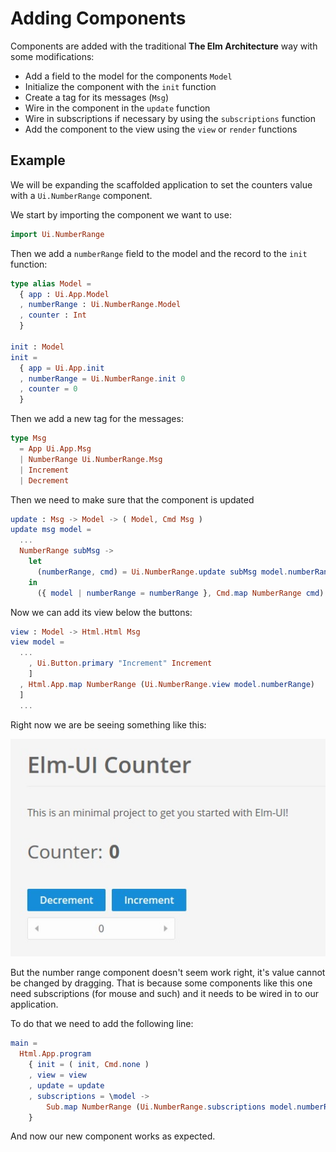 # Adding Components
Components are added with the traditional **The Elm Architecture** way with some
modifications:
  - Add a field to the model for the components `Model`
  - Initialize the component with the `init` function
  - Create a tag for its messages (`Msg`)
  - Wire in the component in the `update` function
  - Wire in subscriptions if necessary by using the `subscriptions` function
  - Add the component to the view using the `view` or `render` functions

## Example
We will be expanding the scaffolded application to set the counters value with a `Ui.NumberRange` component.

We start by importing the component we want to use:
```elm
import Ui.NumberRange
```

Then we add a `numberRange` field to the model and the record to the `init` function:
```elm
type alias Model =
  { app : Ui.App.Model
  , numberRange : Ui.NumberRange.Model
  , counter : Int
  }

init : Model
init =
  { app = Ui.App.init
  , numberRange = Ui.NumberRange.init 0
  , counter = 0
  }
```

Then we add a new tag for the messages:
```elm
type Msg
  = App Ui.App.Msg
  | NumberRange Ui.NumberRange.Msg
  | Increment
  | Decrement
```

Then we need to make sure that the component is updated
```elm
update : Msg -> Model -> ( Model, Cmd Msg )
update msg model =
  ...
  NumberRange subMsg ->
    let
      (numberRange, cmd) = Ui.NumberRange.update subMsg model.numberRange
    in
      ({ model | numberRange = numberRange }, Cmd.map NumberRange cmd)
```

Now we can add its view below the buttons:
```elm
view : Model -> Html.Html Msg
view model =
  ...
    , Ui.Button.primary "Increment" Increment
    ]
  , Html.App.map NumberRange (Ui.NumberRange.view model.numberRange)
  ]
  ...
```

Right now we are be seeing something like this:

![Adding Components](/images/adding-components.jpg)

But the number range component doesn't seem work right, it's value cannot be
changed by dragging. That is because some components like this one need
subscriptions (for mouse and such) and it needs to be wired in to our
application.

To do that we need to add the following line:
```elm
main =
  Html.App.program
    { init = ( init, Cmd.none )
    , view = view
    , update = update
    , subscriptions = \model ->
        Sub.map NumberRange (Ui.NumberRange.subscriptions model.numberRange)
    }
```
And now our new component works as expected.
